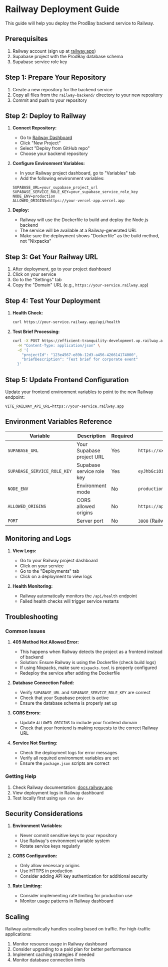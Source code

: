 # Railway Deployment Guide

This guide will help you deploy the ProdBay backend service to Railway.

## Prerequisites

1. Railway account (sign up at [railway.app](https://railway.app))
2. Supabase project with the ProdBay database schema
3. Supabase service role key

## Step 1: Prepare Your Repository

1. Create a new repository for the backend service
2. Copy all files from the `railway-backend/` directory to your new repository
3. Commit and push to your repository

## Step 2: Deploy to Railway

1. **Connect Repository:**
   - Go to [Railway Dashboard](https://railway.app/dashboard)
   - Click "New Project"
   - Select "Deploy from GitHub repo"
   - Choose your backend repository

2. **Configure Environment Variables:**
   - In your Railway project dashboard, go to "Variables" tab
   - Add the following environment variables:

   ```
   SUPABASE_URL=your_supabase_project_url
   SUPABASE_SERVICE_ROLE_KEY=your_supabase_service_role_key
   NODE_ENV=production
   ALLOWED_ORIGINS=https://your-vercel-app.vercel.app
   ```

3. **Deploy:**
   - Railway will use the Dockerfile to build and deploy the Node.js backend
   - The service will be available at a Railway-generated URL
   - Make sure the deployment shows "Dockerfile" as the build method, not "Nixpacks"

## Step 3: Get Your Railway URL

1. After deployment, go to your project dashboard
2. Click on your service
3. Go to the "Settings" tab
4. Copy the "Domain" URL (e.g., `https://your-service.railway.app`)

## Step 4: Test Your Deployment

1. **Health Check:**
   ```bash
   curl https://your-service.railway.app/api/health
   ```

2. **Test Brief Processing:**
   ```bash
   curl -X POST https://efficient-tranquility-development.up.railway.app/api/process-brief \
     -H "Content-Type: application/json" \
     -d '{
       "projectId": "123e4567-e89b-12d3-a456-426614174000",
       "briefDescription": "Test brief for corporate event"
     }'
   ```

## Step 5: Update Frontend Configuration

Update your frontend environment variables to point to the new Railway endpoint:

```env
VITE_RAILWAY_API_URL=https://your-service.railway.app
```

## Environment Variables Reference

| Variable | Description | Required | Example |
|----------|-------------|----------|---------|
| `SUPABASE_URL` | Your Supabase project URL | Yes | `https://xxx.supabase.co` |
| `SUPABASE_SERVICE_ROLE_KEY` | Supabase service role key | Yes | `eyJhbGciOiJIUzI1NiIsInR5cCI6IkpXVCJ9...` |
| `NODE_ENV` | Environment mode | No | `production` |
| `ALLOWED_ORIGINS` | CORS allowed origins | No | `https://app.vercel.app,http://localhost:5173` |
| `PORT` | Server port | No | `3000` (Railway sets this automatically) |

## Monitoring and Logs

1. **View Logs:**
   - Go to your Railway project dashboard
   - Click on your service
   - Go to the "Deployments" tab
   - Click on a deployment to view logs

2. **Health Monitoring:**
   - Railway automatically monitors the `/api/health` endpoint
   - Failed health checks will trigger service restarts

## Troubleshooting

### Common Issues

1. **405 Method Not Allowed Error:**
   - This happens when Railway detects the project as a frontend instead of backend
   - Solution: Ensure Railway is using the Dockerfile (check build logs)
   - If using Nixpacks, make sure `nixpacks.toml` is properly configured
   - Redeploy the service after adding the Dockerfile

2. **Database Connection Failed:**
   - Verify `SUPABASE_URL` and `SUPABASE_SERVICE_ROLE_KEY` are correct
   - Check that your Supabase project is active
   - Ensure the database schema is properly set up

3. **CORS Errors:**
   - Update `ALLOWED_ORIGINS` to include your frontend domain
   - Check that your frontend is making requests to the correct Railway URL

4. **Service Not Starting:**
   - Check the deployment logs for error messages
   - Verify all required environment variables are set
   - Ensure the `package.json` scripts are correct

### Getting Help

1. Check Railway documentation: [docs.railway.app](https://docs.railway.app)
2. View deployment logs in Railway dashboard
3. Test locally first using `npm run dev`

## Security Considerations

1. **Environment Variables:**
   - Never commit sensitive keys to your repository
   - Use Railway's environment variable system
   - Rotate service keys regularly

2. **CORS Configuration:**
   - Only allow necessary origins
   - Use HTTPS in production
   - Consider adding API key authentication for additional security

3. **Rate Limiting:**
   - Consider implementing rate limiting for production use
   - Monitor usage patterns in Railway dashboard

## Scaling

Railway automatically handles scaling based on traffic. For high-traffic applications:

1. Monitor resource usage in Railway dashboard
2. Consider upgrading to a paid plan for better performance
3. Implement caching strategies if needed
4. Monitor database connection limits
